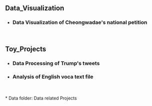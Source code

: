 ## Data_Visualization

- ### Data Visualization of Cheongwadae's national petition

<br>

## Toy_Projects

- ### Data Processing of Trump's tweets
- ### Analysis of English voca text file

<br>
<br>
* Data folder: Data related Projects
